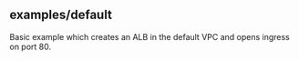 ## examples/default

Basic example which creates an ALB in the default VPC and opens ingress on port 80.
